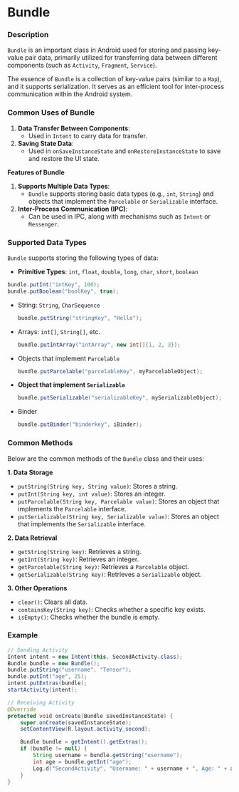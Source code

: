 # Bundle

### Description

`Bundle` is an important class in Android used for storing and passing key-value pair data, primarily utilized for transferring data between different components (such as `Activity`, `Fragment`, `Service`).

The essence of `Bundle` is a collection of key-value pairs (similar to a `Map`), and it supports serialization. It serves as an efficient tool for inter-process communication within the Android system.

### **Common Uses of Bundle**

1. **Data Transfer Between Components**:
    - Used in `Intent` to carry data for transfer.
2. **Saving State Data**:
    - Used in `onSaveInstanceState` and `onRestoreInstanceState` to save and restore the UI state.

**Features of Bundle**

1. **Supports Multiple Data Types**:
    - `Bundle` supports storing basic data types (e.g., `int`, `String`) and objects that implement the `Parcelable` or `Serializable` interface.
2. **Inter-Process Communication (IPC)**:
    - Can be used in IPC, along with mechanisms such as `Intent` or `Messenger`.

### **Supported Data Types**

`Bundle` supports storing the following types of data:

- **Primitive Types**: `int`, `float`, `double`, `long`, `char`, `short`, `boolean`

```java
bundle.putInt("intKey", 100);
bundle.putBoolean("boolKey", true);
```

- String: `String`, `CharSequence`
    
    ```java
    bundle.putString("stringKey", "Hello");
    ```
    
- Arrays: `int[]`, `String[]`, etc.
    
    ```java
    bundle.putIntArray("intArray", new int[]{1, 2, 3});
    ```
    
- Objects that implement `Parcelable`
    
    ```java
    bundle.putParcelable("parcelableKey", myParcelableObject);
    ```
    
- **Object that implement `Serializable`**
    
    ```java
    bundle.putSerializable("serializableKey", mySerializableObject);
    ```
    
- Binder
    
    ```java
    bundle.putBinder("binderkey", iBinder);
    ```
    

### **Common Methods**

Below are the common methods of the `Bundle` class and their uses:

**1. Data Storage**

- `putString(String key, String value)`: Stores a string.
- `putInt(String key, int value)`: Stores an integer.
- `putParcelable(String key, Parcelable value)`: Stores an object that implements the `Parcelable` interface.
- `putSerializable(String key, Serializable value)`: Stores an object that implements the `Serializable` interface.

**2. Data Retrieval**

- `getString(String key)`: Retrieves a string.
- `getInt(String key)`: Retrieves an integer.
- `getParcelable(String key)`: Retrieves a `Parcelable` object.
- `getSerializable(String key)`: Retrieves a `Serializable` object.

**3. Other Operations**

- `clear()`: Clears all data.
- `containsKey(String key)`: Checks whether a specific key exists.
- `isEmpty()`: Checks whether the bundle is empty.

### Example

```java
// Sending Activity
Intent intent = new Intent(this, SecondActivity.class);
Bundle bundle = new Bundle();
bundle.putString("username", "Tensor");
bundle.putInt("age", 25);
intent.putExtras(bundle);
startActivity(intent);

// Receiving Activity
@Override
protected void onCreate(Bundle savedInstanceState) {
    super.onCreate(savedInstanceState);
    setContentView(R.layout.activity_second);

    Bundle bundle = getIntent().getExtras();
    if (bundle != null) {
        String username = bundle.getString("username");
        int age = bundle.getInt("age");
        Log.d("SecondActivity", "Username: " + username + ", Age: " + age);
    }
}
```